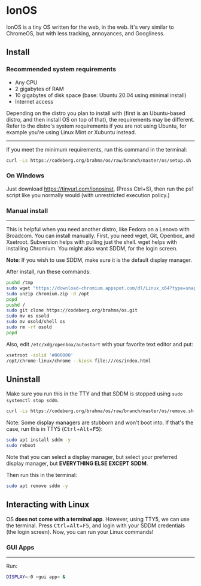 # IonOS
IonOS is a tiny OS written for the web, in the web. It's very similar to ChromeOS, but with less tracking, annoyances, and Googliness.
## Install
### Recommended system requirements
- Any CPU
- 2 gigabytes of RAM
- 10 gigabytes of disk space (base: Ubuntu 20.04 using minimal install)
- Internet access

Depending on the distro you plan to install with (first is an Ubuntu-based distro, and then install OS on top of that), the requirements may be different. Refer to the distro's system requirements if you are not using Ubuntu, for example you're using Linux Mint or Xubuntu instead.
<hr>

If you meet the minimum requirements, run this command in the terminal:

```bash
curl -Ls https://codeberg.org/brahma/os/raw/branch/master/os/setup.sh | sudo bash
```

### On Windows
Just download https://tinyurl.com/ionosinst, (Press Ctrl+S), then run the ps1 script like you normally would (with unrestricted execution policy.)
### Manual install
<hr>
This is helpful when you need another distro, like Fedora on a Lenovo with Broadcom. You can install manually. First, you need wget, Git, Openbox, and Xsetroot. Subversion helps with pulling just the shell. wget helps with installing Chromium. You might also want SDDM, for the login screen.

**Note**: If you wish to use SDDM, make sure it is the default display manager.

After install, run these commands:
```bash
pushd /tmp
sudo wget "https://download-chromium.appspot.com/dl/Linux_x64?type=snapshots" -O /tmp/chromium.zip
sudo unzip chromium.zip -d /opt
popd
pushd /
sudo git clone https://codeberg.org/brahma/os.git
sudo mv os osold
sudo mv osold/shell os
sudo rm -rf osold
popd
```
Also, edit `/etc/xdg/openbox/autostart` with your favorite text editor and put:
```bash
xsetroot -solid '#000000'
/opt/chrome-linux/chrome --kiosk file:///os/index.html
```

## Uninstall

Make sure you run this in the TTY and that SDDM is stopped using `sudo systemctl stop sddm`.

```bash
curl -Ls https://codeberg.org/brahma/os/raw/branch/master/os/remove.sh | sudo bash
```

Note: Some display managers are stubborn and won't boot into. If that's the case, run this in TTY5 (<kbd>Ctrl</kbd>+<kbd>Alt</kbd>+<kbd>F5</kbd>):

```bash
sudo apt install sddm -y
sudo reboot
```

Note that you can select a display manager, but select your preferred display manager, but **EVERYTHING ELSE EXCEPT SDDM**.

Then run this in the terminal:
```bash
sudo apt remove sddm -y
```

## Interacting with Linux
OS **does not come with a terminal app**. However, using TTY5, we can use the terminal. Press <kbd>Ctrl</kbd>+<kbd>Alt</kbd>+<kbd>F5</kbd>, and login with your SDDM credentials (the login screen). Now, you can run your Linux commands!
### GUI Apps
<hr>

Run:
```bash
DISPLAY=:0 <gui app> &
```
